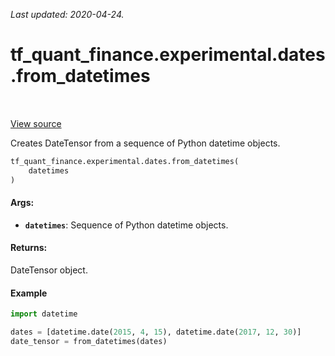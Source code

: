 <!--
This file is generated by a tool. Do not edit directly.
For open-source contributions the docs will be updated automatically.
-->

*Last updated: 2020-04-24.*

<div itemscope itemtype="http://developers.google.com/ReferenceObject">
<meta itemprop="name" content="tf_quant_finance.experimental.dates.from_datetimes" />
<meta itemprop="path" content="Stable" />
</div>

# tf_quant_finance.experimental.dates.from_datetimes

<!-- Insert buttons and diff -->

<table class="tfo-notebook-buttons tfo-api" align="left">
</table>

<a target="_blank" href="https://github.com/google/tf-quant-finance/blob/master/tf_quant_finance/experimental/dates/date_tensor.py">View source</a>



Creates DateTensor from a sequence of Python datetime objects.

```python
tf_quant_finance.experimental.dates.from_datetimes(
    datetimes
)
```



<!-- Placeholder for "Used in" -->


#### Args:


* <b>`datetimes`</b>: Sequence of Python datetime objects.


#### Returns:

DateTensor object.


#### Example
```python
import datetime

dates = [datetime.date(2015, 4, 15), datetime.date(2017, 12, 30)]
date_tensor = from_datetimes(dates)
```